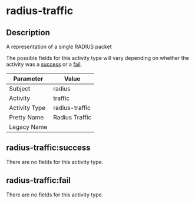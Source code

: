 radius-traffic
==============

Description
-----------
A representation of a single RADIUS packet

The possible fields for this activity type will vary depending on whether the activity was a [success](#radius-trafficsuccess) or a [fail](#radius-trafficfail).

| Parameter     | Value          |
| ------------- | -------------- |
| Subject       | radius         |
| Activity      | traffic        |
| Activity Type | radius-traffic |
| Pretty Name   | Radius Traffic |
| Legacy Name   |                |

radius-traffic:success
----------------------

There are no fields for this activity type.


radius-traffic:fail
-------------------

There are no fields for this activity type.
